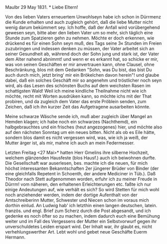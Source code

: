  Maulbr 29 May 1831. <Sonntg>*
Liebe Eltern!

Von des lieben Vaters erneuertem Unwohlseyn habe ich schon in Dürrmenz die Kunde erhalten und auch zugleich gehört, daß die liebe Mutter nicht wenig darum bekümmert sey. Ich hoffe, daß der Anfall wird vorübergehend gewesen seyn, bitte aber den lieben Vater um so mehr, sich täglich eine Stunde zum Spatzieren gehn zu nehmen. Möchte er doch erkennen, wie drückend es für einen Sohn seyn muß, des Tags seine 3« Stunden im Freien zuzubringen und indessen denken zu müssen, der Vater arbeitet sich an seiner Gesundheit ab, während doch der Sohn jung und stark ist, der Vater dem Alter nahend abnimmt! und wenn er es erkannt hat, so schicke er mir, was von seinen Geschäften er mir anvertrauen kann, ohne Clausel, ohne Beschränkung, blos mit dem Gedanken "Sohn, was Du bist, das bist Du auch durch mich, jetzt bring' mir ein Brökelchen davon herein"! und glaube dabei, daß ein solches Geschäft mir so angenehm und tröstlicher noch seyn wird, als das Lesen des schönsten Buchs auf dem weichsten Rasen im schattigsten Wald! Weil ich meine kindliche Theilnahme nicht wie ich möchte, recht mit Worten ausdrüken kann, so möchte ichs mit der That probiren, und da zugleich dem Vater das erste Pröblein senden, zum Zeichen, daß ich ihn kurzer Zeit das Aufgetragene ausarbeiten könnte.

Meine schwarze Wäsche sende ich, muß aber zugleich über Mangel an Hemden klagen; ich habe noch ein schwarzes (Nachthemd), ein halbgebrauchtes und ein frisches (heut angezogenes) hier, und möchte also auf den nächsten Sonntag um ein neues bitten. Nicht als ob es Eile hätte, sondern blos damit es nicht vergessen wird, was, wie ich ja weiß, der Mutter ärger ist, als mir, mahne ich auch an mein Federmesser.

Letzten Freitag <27 Mai>* hatten Herr Gmelins ihre silberne Hochzeit, welchem glänzenden Hausfeste (blos Hausf.) auch ich beiwohnen durfte. Die Gesellschaft war auserlesen, bes. machte ich die neuen, für mich höchst interessanten Bekanntschaften 2er jüngerer Brüder von Binder (der eine gleichfalls Repetent in Schoenth, der andere Mediciner in Tüb.). 
Daß Theodor nach Stett aufgenommen worden, erfuhr ich zu meiner Freude in Dürrm! vom näheren, den erhaltenen Erleichterungen etc. faßte ich nur einige Andeutungen auf, wie verhält es sich? So wird Stetten für mich wohl noch anziehender werden, indem der dortige Aufenthalt von der Amtschreiberinn Mutter, Schwester und Niecen schon im voraus mich dorthin einlud. 
An Ludwig hab' ich letzthin einen langen deutschen, latein. französ. und engl. Brief zum Scherz durch die Post abgesandt, und ich gedenke es noch öfter so zu machen, indem dadurch euch eine Bemühung weiter und im Fall des Vergessens der Mutter ein Selbstvorwurf gegen ihr unverschuldetes Leiden erspart wird. Der Inhalt war, ihr glaubt es, nicht verhehlungswerther Art. 
Lebt wohl und gebet neue Geschäfte
 Euerm Hermann.
